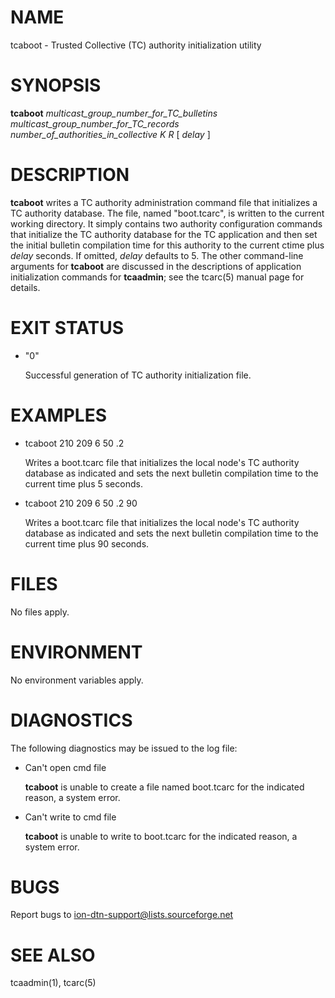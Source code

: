 # NAME

tcaboot - Trusted Collective (TC) authority initialization utility

# SYNOPSIS

**tcaboot** _multicast\_group\_number\_for\_TC\_bulletins_ _multicast\_group\_number\_for\_TC\_records_ _number\_of\_authorities\_in\_collective_ _K_ _R_ \[ _delay_ \]

# DESCRIPTION

**tcaboot** writes a TC authority administration command file that initializes
a TC authority database.  The file, named "boot.tcarc", is written to the
current working directory.  It simply contains two authority configuration
commands that initialize the TC authority database for the TC application
and then set the initial bulletin compilation time for this authority to
the current ctime plus _delay_ seconds.  If omitted, _delay_ defaults
to 5.  The other command-line arguments for **tcaboot** are discussed in
the descriptions of application initialization commands for **tcaadmin**;
see the tcarc(5) manual page for details.

# EXIT STATUS

- "0"

    Successful generation of TC authority initialization file.

# EXAMPLES

- tcaboot 210 209 6 50 .2

    Writes a boot.tcarc file that initializes the local node's TC authority
    database as indicated and sets the next bulletin compilation time to the
    current time plus 5 seconds.

- tcaboot 210 209 6 50 .2 90

    Writes a boot.tcarc file that initializes the local node's TC authority
    database as indicated and sets the next bulletin compilation time to the
    current time plus 90 seconds.

# FILES

No files apply.

# ENVIRONMENT

No environment variables apply.

# DIAGNOSTICS

The following diagnostics may be issued to the log file:

- Can't open cmd file

    **tcaboot** is unable to create a file named boot.tcarc for the indicated reason,
    a system error.

- Can't write to cmd file

    **tcaboot** is unable to write to boot.tcarc for the indicated reason,
    a system error.

# BUGS

Report bugs to <ion-dtn-support@lists.sourceforge.net>

# SEE ALSO

tcaadmin(1), tcarc(5)
